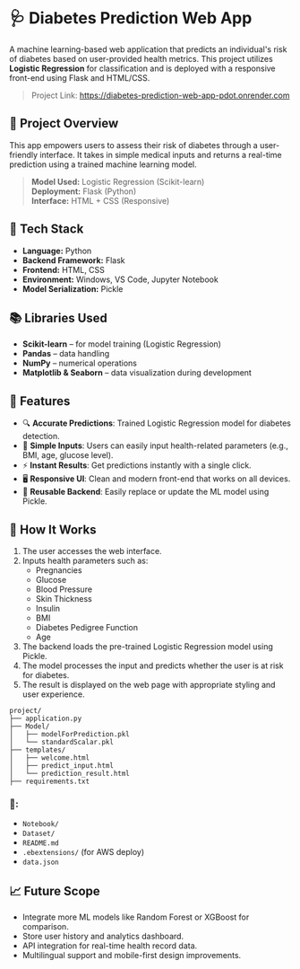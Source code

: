 # 🩺 Diabetes Prediction Web App

A machine learning-based web application that predicts an individual's risk of diabetes based on user-provided health metrics. This project utilizes **Logistic Regression** for classification and is deployed with a responsive front-end using Flask and HTML/CSS.

> Project Link: https://diabetes-prediction-web-app-pdot.onrender.com

## 🚀 Project Overview

This app empowers users to assess their risk of diabetes through a user-friendly interface. It takes in simple medical inputs and returns a real-time prediction using a trained machine learning model.

> **Model Used:** Logistic Regression (Scikit-learn)  
> **Deployment:** Flask (Python)  
> **Interface:** HTML + CSS (Responsive)  


## 🔧 Tech Stack

- **Language:** Python  
- **Backend Framework:** Flask  
- **Frontend:** HTML, CSS  
- **Environment:** Windows, VS Code, Jupyter Notebook  
- **Model Serialization:** Pickle  


## 📚 Libraries Used

- **Scikit-learn** – for model training (Logistic Regression)  
- **Pandas** – data handling  
- **NumPy** – numerical operations  
- **Matplotlib & Seaborn** – data visualization during development  


## 🧠 Features

- 🔍 **Accurate Predictions**: Trained Logistic Regression model for diabetes detection.
- 🎯 **Simple Inputs**: Users can easily input health-related parameters (e.g., BMI, age, glucose level).
- ⚡ **Instant Results**: Get predictions instantly with a single click.
- 🖥️ **Responsive UI**: Clean and modern front-end that works on all devices.
- 🔄 **Reusable Backend**: Easily replace or update the ML model using Pickle.


## 🧪 How It Works

1. The user accesses the web interface.
2. Inputs health parameters such as:
   - Pregnancies
   - Glucose
   - Blood Pressure
   - Skin Thickness
   - Insulin
   - BMI
   - Diabetes Pedigree Function
   - Age
3. The backend loads the pre-trained Logistic Regression model using Pickle.
4. The model processes the input and predicts whether the user is at risk for diabetes.
5. The result is displayed on the web page with appropriate styling and user experience.


<!-- ## 🛠️ Installation and Usage

```bash
# Clone the repository
git clone <project-link>

# Navigate to the directory
cd diabetes-prediction-app

# (Optional) Create a virtual environment
python -m venv venv
source venv/bin/activate  # On Windows: venv\Scripts\activate

# Install dependencies
pip install -r requirements.txt

# Run the Flask app
python app.py
``` -->

```
project/
├── application.py
├── Model/
│   ├── modelForPrediction.pkl
│   └── standardScalar.pkl
├── templates/
│   ├── welcome.html
│   ├── predict_input.html
│   └── prediction_result.html
├── requirements.txt
```

### 📝:
- `Notebook/`
- `Dataset/`
- `README.md`
- `.ebextensions/` (for AWS deploy)
- `data.json`

## 📈 Future Scope

- Integrate more ML models like Random Forest or XGBoost for comparison.
- Store user history and analytics dashboard.
- API integration for real-time health record data.
- Multilingual support and mobile-first design improvements.
